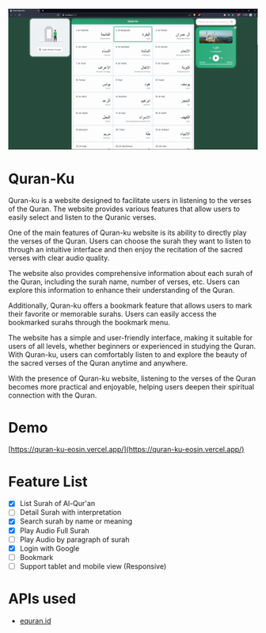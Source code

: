 ![Image](./image-v3.png "image-v3")

# Quran-Ku

Quran-ku is a website designed to facilitate users in listening to the verses of the Quran. The website provides various features that allow users to easily select and listen to the Quranic verses.

One of the main features of Quran-ku website is its ability to directly play the verses of the Quran. Users can choose the surah they want to listen to through an intuitive interface and then enjoy the recitation of the sacred verses with clear audio quality.

The website also provides comprehensive information about each surah of the Quran, including the surah name, number of verses, etc. Users can explore this information to enhance their understanding of the Quran.

Additionally, Quran-ku offers a bookmark feature that allows users to mark their favorite or memorable surahs. Users can easily access the bookmarked surahs through the bookmark menu.

The website has a simple and user-friendly interface, making it suitable for users of all levels, whether beginners or experienced in studying the Quran. With Quran-ku, users can comfortably listen to and explore the beauty of the sacred verses of the Quran anytime and anywhere.

With the presence of Quran-ku website, listening to the verses of the Quran becomes more practical and enjoyable, helping users deepen their spiritual connection with the Quran.

# Demo

[https://quran-ku-eosin.vercel.app/](https://quran-ku-eosin.vercel.app/)

# Feature List

- [x] List Surah of Al-Qur'an
- [ ] Detail Surah with interpretation
- [x] Search surah by name or meaning
- [x] Play Audio Full Surah
- [ ] Play Audio by paragraph of surah
- [x] Login with Google
- [ ] Bookmark
- [ ] Support tablet and mobile view (Responsive)

# APIs used

- [equran.id](https://equran.id/apidev)
